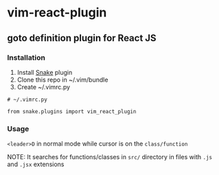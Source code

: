 # vim-react-plugin

## goto definition plugin for React JS

### Installation

1) Install [Snake](https://github.com/amoffat/snake) plugin
2) Clone this repo in ~/.vim/bundle
3) Create ~/.vimrc.py
```
# ~/.vimrc.py

from snake.plugins import vim_react_plugin
```

### Usage

`<leader>D` in normal mode while cursor is on the `class/function` 

NOTE: It searches for functions/classes in `src/` directory in files with `.js` and `.jsx` extensions
